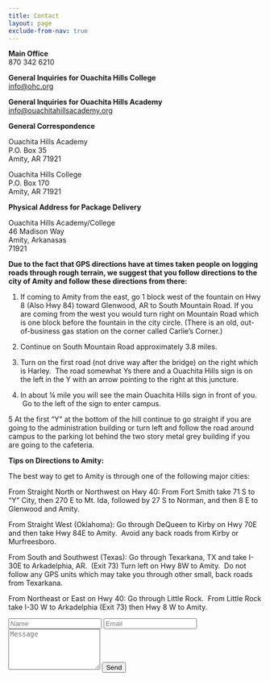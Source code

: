 ```yaml
---
title: Contact
layout: page
exclude-from-nav: true
---
```


**Main Office**  
870 342 6210

**General Inquiries for Ouachita Hills College**  
info@ohc.org

**General Inquiries for Ouachita Hills Academy**  
info@ouachitahillsacademy.org

**General Correspondence**

Ouachita Hills Academy  
P.O. Box 35  
Amity, AR 71921  

Ouachita Hills College  
P.O. Box 170  
Amity, AR 71921  

**Physical Address for Package Delivery**

Ouachita Hills Academy/College  
46 Madison Way  
Amity, Arkanasas  
71921  

**Due to the fact that GPS directions have at times taken people on logging roads through rough
terrain, we suggest that you follow directions to the city of Amity and follow these directions 
from there:**

1) If coming to Amity from the east, go 1 block west of the fountain on Hwy 8 (Also Hwy 84) toward 
Glenwood, AR to South Mountain Road. If you are coming from the west you would turn right on 
Mountain Road which is one block before the fountain in the city circle. (There is an old, out-of-business 
gas station on the corner called Carlie’s Corner.)

2)  Continue on South Mountain Road approximately 3.8 miles.  

3) Turn on the first road (not drive way after the bridge) on the right which is Harley.  The road somewhat 
Ys there and a Ouachita Hills sign is on the left in the Y  with an arrow pointing to the right at this juncture.

4) In about ¼ mile you will see the main Ouachita Hills sign in front of you.  Go to the left of the sign to 
enter campus. 

5 At the first “Y” at the bottom of the hill continue to go straight if you are going to the administration 
building or turn left and follow the road around campus to the parking lot behind the two story metal grey 
building if you are going to the cafeteria.

**Tips on Directions to Amity:**

The best way to get to Amity is through one of the following major cities:

From Straight North or Northwest on Hwy 40: 
From Fort Smith take 71 S to “Y” City, then 270 E to 
Mt. Ida,  followed by 27 S to Norman, and  then 8 E to Glenwood and Amity.

From Straight West (Oklahoma): Go through DeQueen to Kirby on Hwy 70E  and then take Hwy 84E to 
Amity.  Avoid any back roads from Kirby or Murfreesboro.

From South and Southwest (Texas): Go through Texarkana, TX and take I-30E to Arkadelphia, AR.  
(Exit 73) Turn left on Hwy 8W to Amity.  Do not follow any GPS units which may take you through other 
small, back roads from Texarkana.

From Northeast or East on Hwy 40: Go through Little Rock.  From Little Rock take I-30 W to 
Arkadelphia (Exit 73) then Hwy 8 W to Amity.

<form action="https://formspree.io/{{site.email}}"
      method="POST">
    <input type="text" name="name" placeholder="Name">
    <input type="email" name="_replyto" placeholder="Email">
    <textarea rows="5" name="message" placeholder="Message"></textarea>
    <input type="submit" value="Send">
</form> 

